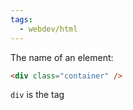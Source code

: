 ```yaml
---
tags:
  - webdev/html
---
```

The name of an element:
```html
<div class="container" />
```
`div` is the tag